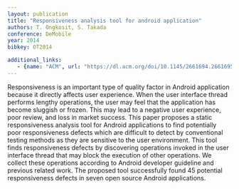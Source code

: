 ```yaml
---
layout: publication
title: "Responsiveness analysis tool for android application"
authors: T. Ongkosit, S. Takada
conference: DeMobile
year: 2014
bibkey: OT2014

additional_links:
   - {name: "ACM", url: "https://dl.acm.org/doi/10.1145/2661694.2661695"}
---
```

Responsiveness is an important type of quality factor in Android application because it directly affects user experience. When the user interface thread performs lengthy operations, the user may feel that the application has become sluggish or frozen. This may lead to a negative user experience, poor review, and loss in market success. This paper proposes a static responsiveness analysis tool for Android applications to find potentially poor responsiveness defects which are difficult to detect by conventional testing methods as they are sensitive to the user environment. This tool finds responsiveness defects by discovering operations invoked in the user interface thread that may block the execution of other operations. We collect these operations according to Android developer guideline and previous related work. The proposed tool successfully found 45 potential responsiveness defects in seven open source Android applications.

